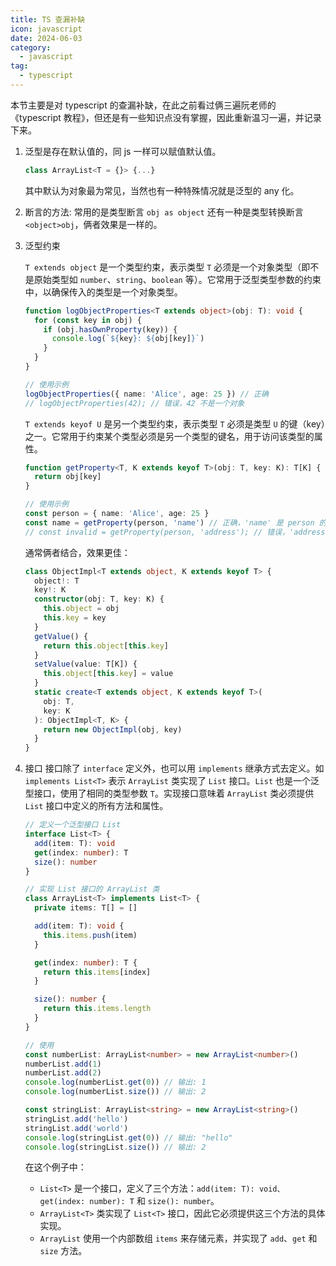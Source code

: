 ```yaml
---
title: TS 查漏补缺
icon: javascript
date: 2024-06-03
category:
  - javascript
tag:
  - typescript
---
```


本节主要是对 typescript 的查漏补缺，在此之前看过俩三遍阮老师的《typescript 教程》，但还是有一些知识点没有掌握，因此重新温习一遍，并记录下来。

1. 泛型是存在默认值的，同 js 一样可以赋值默认值。

   ```ts
   class ArrayList<T = {}> {...}
   ```

   其中默认为对象最为常见，当然也有一种特殊情况就是泛型的 any 化。

2. 断言的方法:
   常用的是类型断言 `obj as object` 还有一种是类型转换断言 `<object>obj`，俩者效果是一样的。

3. 泛型约束

   `T extends object` 是一个类型约束，表示类型 `T` 必须是一个对象类型（即不是原始类型如 `number`、`string`、`boolean` 等）。它常用于泛型类型参数的约束中，以确保传入的类型是一个对象类型。

   ```ts
   function logObjectProperties<T extends object>(obj: T): void {
     for (const key in obj) {
       if (obj.hasOwnProperty(key)) {
         console.log(`${key}: ${obj[key]}`)
       }
     }
   }

   // 使用示例
   logObjectProperties({ name: 'Alice', age: 25 }) // 正确
   // logObjectProperties(42); // 错误，42 不是一个对象
   ```

   `T extends keyof U` 是另一个类型约束，表示类型 `T` 必须是类型 `U` 的键（key）之一。它常用于约束某个类型必须是另一个类型的键名，用于访问该类型的属性。

   ```ts
   function getProperty<T, K extends keyof T>(obj: T, key: K): T[K] {
     return obj[key]
   }

   // 使用示例
   const person = { name: 'Alice', age: 25 }
   const name = getProperty(person, 'name') // 正确，'name' 是 person 的键
   // const invalid = getProperty(person, 'address'); // 错误，'address' 不是 person 的键
   ```

   通常俩者结合，效果更佳：

   ```ts
   class ObjectImpl<T extends object, K extends keyof T> {
     object!: T
     key!: K
     constructor(obj: T, key: K) {
       this.object = obj
       this.key = key
     }
     getValue() {
       return this.object[this.key]
     }
     setValue(value: T[K]) {
       this.object[this.key] = value
     }
     static create<T extends object, K extends keyof T>(
       obj: T,
       key: K
     ): ObjectImpl<T, K> {
       return new ObjectImpl(obj, key)
     }
   }
   ```

4. 接口
   接口除了 `interface` 定义外，也可以用 `implements` 继承方式去定义。如`implements List<T>` 表示 `ArrayList` 类实现了 `List` 接口。`List` 也是一个泛型接口，使用了相同的类型参数 `T`。实现接口意味着 `ArrayList` 类必须提供 `List` 接口中定义的所有方法和属性。

   ```ts
   // 定义一个泛型接口 List
   interface List<T> {
     add(item: T): void
     get(index: number): T
     size(): number
   }

   // 实现 List 接口的 ArrayList 类
   class ArrayList<T> implements List<T> {
     private items: T[] = []

     add(item: T): void {
       this.items.push(item)
     }

     get(index: number): T {
       return this.items[index]
     }

     size(): number {
       return this.items.length
     }
   }

   // 使用
   const numberList: ArrayList<number> = new ArrayList<number>()
   numberList.add(1)
   numberList.add(2)
   console.log(numberList.get(0)) // 输出: 1
   console.log(numberList.size()) // 输出: 2

   const stringList: ArrayList<string> = new ArrayList<string>()
   stringList.add('hello')
   stringList.add('world')
   console.log(stringList.get(0)) // 输出: "hello"
   console.log(stringList.size()) // 输出: 2
   ```

   在这个例子中：

   - `List<T>` 是一个接口，定义了三个方法：`add(item: T): void、get(index: number): T` 和 `size(): number`。
   - `ArrayList<T>` 类实现了 `List<T>` 接口，因此它必须提供这三个方法的具体实现。
   - `ArrayList` 使用一个内部数组 `items` 来存储元素，并实现了 `add`、`get` 和 `size` 方法。
